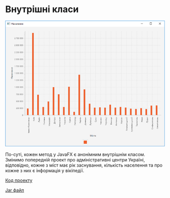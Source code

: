 # Внутрішні класи

![Скріншот](/images/chapter15.png)

По-суті, кожен метод у JavaFX є анонімним внутрішнім класом. Змінимо попередній проект про адміністративні центри Україні, відповідно, кожне з міст має рік заснування, кількість населення та про кожне з них є інформація у вікіпедії.

[Код проекту](https://github.com/atmp-if/javafx/tree/project/Cities2)

[Jar файл](https://github.com/atmp-if/javafx/releases/latest/download/Cities2.jar)